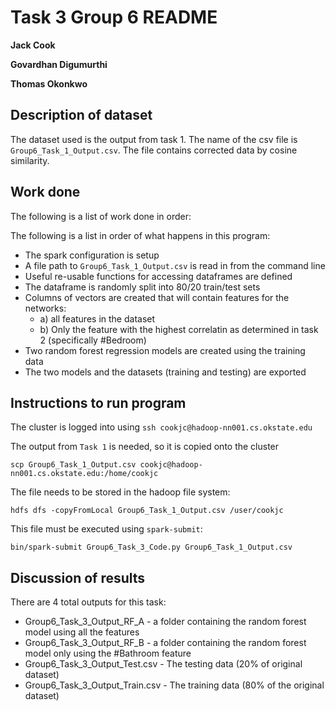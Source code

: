 # Task 3 Group 6 README

**Jack Cook**

**Govardhan Digumurthi**

**Thomas Okonkwo**

## Description of dataset
The dataset used is the output from task 1. The name of the csv file is
`Group6_Task_1_Output.csv`. The file contains corrected data by cosine
similarity.

## Work done
The following is a list of work done in order:

The following is a list in order of what happens in this program:

- The spark configuration is setup
- A file path to `Group6_Task_1_Output.csv` is read in from the command
  line
- Useful re-usable functions for accessing dataframes are defined
- The dataframe is randomly split into 80/20 train/test sets
- Columns of vectors are created that will contain features for the
  networks:
  * a) all features in the dataset
  * b) Only the feature with the highest correlatin as determined in
       task 2 (specifically #Bedroom)
- Two random forest regression models are created using the training 
  data
- The two models and the datasets (training and testing) are exported

## Instructions to run program

The cluster is logged into using `ssh cookjc@hadoop-nn001.cs.okstate.edu`

The output from `Task 1` is needed, so it is copied onto the cluster
```
scp Group6_Task_1_Output.csv cookjc@hadoop-nn001.cs.okstate.edu:/home/cookjc
```
The file needs to be stored in the hadoop file system:
```
hdfs dfs -copyFromLocal Group6_Task_1_Output.csv /user/cookjc
```

This file must be executed using `spark-submit`:
```
bin/spark-submit Group6_Task_3_Code.py Group6_Task_1_Output.csv
```

## Discussion of results
There are 4 total outputs for this task:

- Group6_Task_3_Output_RF_A - a folder containing the random forest 
  model using all the features
- Group6_Task_3_Output_RF_B - a folder containing the random forest
  model only using the #Bathroom feature
- Group6_Task_3_Output_Test.csv - The testing data (20% of original
  dataset)
- Group6_Task_3_Output_Train.csv - The training data (80% of the 
  original dataset)
